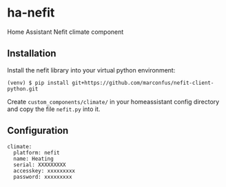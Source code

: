 # ha-nefit
Home Assistant Nefit climate component

## Installation
Install the nefit library into your virtual python environment:
```
(venv) $ pip install git+https://github.com/marconfus/nefit-client-python.git
```
Create ```custom_components/climate/``` in your homeassistant config directory and copy the file ```nefit.py``` into it.

## Configuration

```
climate:
  platform: nefit
  name: Heating
  serial: XXXXXXXXX
  accesskey: xxxxxxxxx
  password: xxxxxxxxx
```
